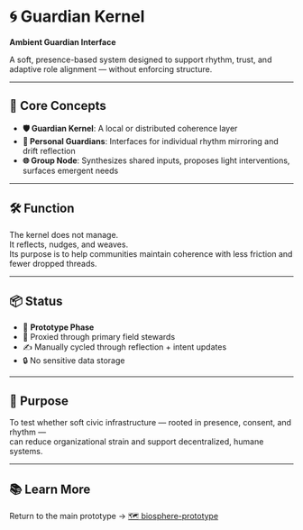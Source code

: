 # 🌀 Guardian Kernel  
**Ambient Guardian Interface**  

A soft, presence-based system designed to support rhythm, trust, and adaptive role alignment — without enforcing structure.

---

## 🌿 Core Concepts  
- **🛡️ Guardian Kernel**: A local or distributed coherence layer  
- **👤 Personal Guardians**: Interfaces for individual rhythm mirroring and drift reflection  
- **🌐 Group Node**: Synthesizes shared inputs, proposes light interventions, surfaces emergent needs 

---

## 🛠️ Function  
The kernel does not manage.  
It reflects, nudges, and weaves.  
Its purpose is to help communities maintain coherence with less friction and fewer dropped threads.

---

## 📦 Status  
- 🧪 **Prototype Phase**  
- 🔁 Proxied through primary field stewards  
- ✍️ Manually cycled through reflection + intent updates  
- 🔒 No sensitive data storage  

---

## 🎯 Purpose  
To test whether soft civic infrastructure — rooted in presence, consent, and rhythm —  
can reduce organizational strain and support decentralized, humane systems.  

---

## 📚 Learn More  
Return to the main prototype → [🗺️ biosphere-prototype](../)

